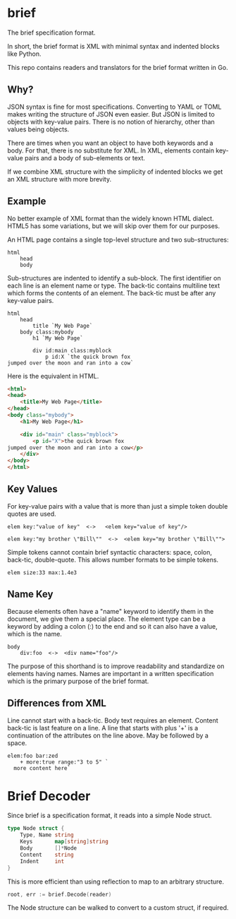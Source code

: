 # brief

The brief specification format.

In short, the brief format is XML with minimal syntax and indented blocks like Python.

This repo contains readers and translators for the brief format written in Go.

## Why?

JSON syntax is fine for most specifications.  Converting to YAML or TOML makes writing the structure of JSON even easier.  But JSON is limited to objects with key-value pairs.  There is no notion of hierarchy, other than values being objects.

There are times when you want an object to have both keywords and a body.  For that, there is no substitute for XML.  In XML, elements contain key-value pairs and a body of sub-elements or text.

If we combine XML structure with the simplicity of indented blocks we get an XML structure with more brevity.

## Example

No better example of XML format than the widely known HTML dialect.  HTML5 has some variations, but we will skip over them for our purposes.

An HTML page contains a single top-level structure and two sub-structures:

```brief
html
    head
    body
```

Sub-structures are indented to identify a sub-block.  The first identifier on each line is an element name or type.  The back-tic contains multiline text which forms the contents of an element.  The back-tic must be after any key-value pairs.


```brief
html
    head
        title `My Web Page`
    body class:mybody
        h1 `My Web Page`

        div id:main class:myblock
            p id:X `the quick brown fox
jumped over the moon and ran into a cow`
```

Here is the equivalent in HTML.

```html
<html>
<head>
    <title>My Web Page</title>
</head>
<body class="mybody">
    <h1>My Web Page</h1>

    <div id="main" class="myblock">
        <p id="X">the quick brown fox
jumped over the moon and ran into a cow</p>
    </div>
</body>
</html>
```

## Key Values

For key-value pairs with a value that is more than just a simple token double quotes are used.  

```brief
elem key:"value of key"  <->   <elem key="value of key"/>

elem key:"my brother \"Bill\""  <->  <elem key="my brother \"Bill\"">
```

Simple tokens cannot contain brief syntactic characters:  space, colon, back-tic, double-quote.  This allows number formats to be simple tokens.

```brief
elem size:33 max:1.4e3
```

## Name Key

Because elements often have a "name" keyword to identify them in the document, we give them a special place.  The element type can be a keyword by adding a colon (:) to the end and so it can also have a value, which is the name.

```brief
body
    div:foo  <->  <div name="foo"/>
```

The purpose of this shorthand is to improve readability and standardize on elements having names.  Names are important in a written specification which is the primary purpose of the brief format.

## Differences from XML

Line cannot start with a back-tic.  Body text requires an element.  Content back-tic is last feature on a line.
A line that starts with plus '+' is a continuation of the attributes on the line above.  May be followed by a space.

```brief
elem:foo bar:zed
    + more:true range:"3 to 5" `
  more content here`
```

# Brief Decoder

Since brief is a specification format, it reads into a simple Node struct.


```go
type Node struct {
	Type, Name string
	Keys       map[string]string
	Body       []*Node
	Content    string
	Indent     int
}
```

This is more efficient than using reflection to map to an arbitrary structure.  

```go
root, err := brief.Decode(reader)
```

The Node structure can be walked to convert to a custom struct, if required.
